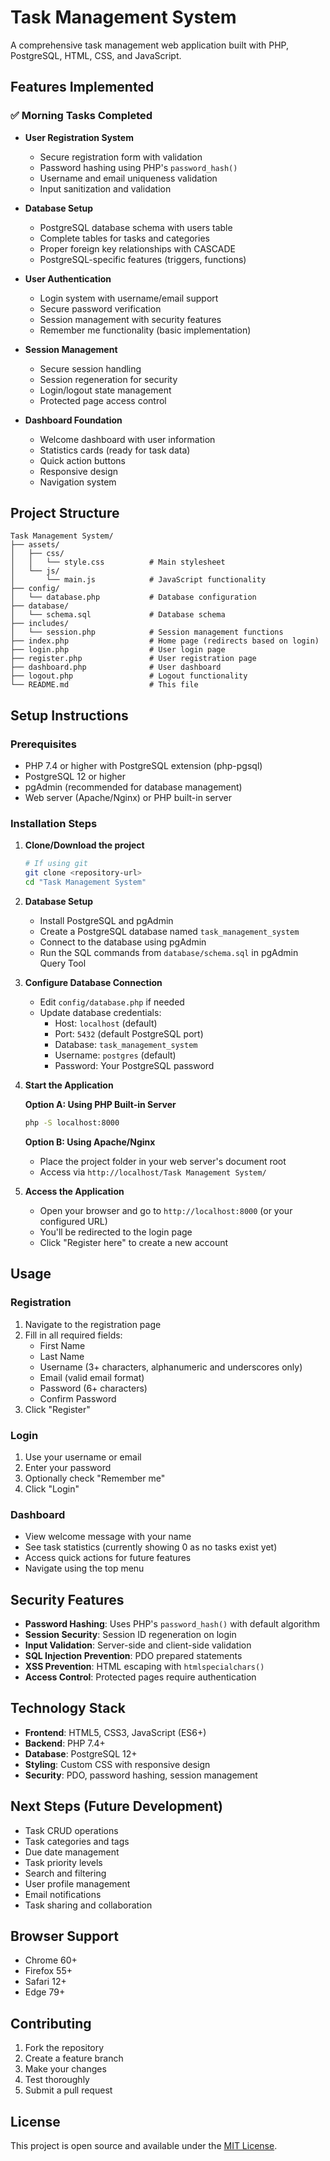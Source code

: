 # Task Management System

A comprehensive task management web application built with PHP, PostgreSQL, HTML, CSS, and JavaScript.

## Features Implemented

### ✅ Morning Tasks Completed

- **User Registration System**
  - Secure registration form with validation
  - Password hashing using PHP's `password_hash()`
  - Username and email uniqueness validation
  - Input sanitization and validation

- **Database Setup**
  - PostgreSQL database schema with users table
  - Complete tables for tasks and categories
  - Proper foreign key relationships with CASCADE
  - PostgreSQL-specific features (triggers, functions)

- **User Authentication**
  - Login system with username/email support
  - Secure password verification
  - Session management with security features
  - Remember me functionality (basic implementation)

- **Session Management**
  - Secure session handling
  - Session regeneration for security
  - Login/logout state management
  - Protected page access control

- **Dashboard Foundation**
  - Welcome dashboard with user information
  - Statistics cards (ready for task data)
  - Quick action buttons
  - Responsive design
  - Navigation system

## Project Structure

```
Task Management System/
├── assets/
│   ├── css/
│   │   └── style.css          # Main stylesheet
│   └── js/
│       └── main.js            # JavaScript functionality
├── config/
│   └── database.php           # Database configuration
├── database/
│   └── schema.sql             # Database schema
├── includes/
│   └── session.php            # Session management functions
├── index.php                  # Home page (redirects based on login)
├── login.php                  # User login page
├── register.php               # User registration page
├── dashboard.php              # User dashboard
├── logout.php                 # Logout functionality
└── README.md                  # This file
```

## Setup Instructions

### Prerequisites

- PHP 7.4 or higher with PostgreSQL extension (php-pgsql)
- PostgreSQL 12 or higher
- pgAdmin (recommended for database management)
- Web server (Apache/Nginx) or PHP built-in server

### Installation Steps

1. **Clone/Download the project**
   ```bash
   # If using git
   git clone <repository-url>
   cd "Task Management System"
   ```

2. **Database Setup**
   - Install PostgreSQL and pgAdmin
   - Create a PostgreSQL database named `task_management_system`
   - Connect to the database using pgAdmin
   - Run the SQL commands from `database/schema.sql` in pgAdmin Query Tool

3. **Configure Database Connection**
   - Edit `config/database.php` if needed
   - Update database credentials:
     - Host: `localhost` (default)
     - Port: `5432` (default PostgreSQL port)
     - Database: `task_management_system`
     - Username: `postgres` (default)
     - Password: Your PostgreSQL password

4. **Start the Application**

   **Option A: Using PHP Built-in Server**
   ```bash
   php -S localhost:8000
   ```

   **Option B: Using Apache/Nginx**
   - Place the project folder in your web server's document root
   - Access via `http://localhost/Task Management System/`

5. **Access the Application**
   - Open your browser and go to `http://localhost:8000` (or your configured URL)
   - You'll be redirected to the login page
   - Click "Register here" to create a new account

## Usage

### Registration
1. Navigate to the registration page
2. Fill in all required fields:
   - First Name
   - Last Name
   - Username (3+ characters, alphanumeric and underscores only)
   - Email (valid email format)
   - Password (6+ characters)
   - Confirm Password
3. Click "Register"

### Login
1. Use your username or email
2. Enter your password
3. Optionally check "Remember me"
4. Click "Login"

### Dashboard
- View welcome message with your name
- See task statistics (currently showing 0 as no tasks exist yet)
- Access quick actions for future features
- Navigate using the top menu

## Security Features

- **Password Hashing**: Uses PHP's `password_hash()` with default algorithm
- **Session Security**: Session ID regeneration on login
- **Input Validation**: Server-side and client-side validation
- **SQL Injection Prevention**: PDO prepared statements
- **XSS Prevention**: HTML escaping with `htmlspecialchars()`
- **Access Control**: Protected pages require authentication

## Technology Stack

- **Frontend**: HTML5, CSS3, JavaScript (ES6+)
- **Backend**: PHP 7.4+
- **Database**: PostgreSQL 12+
- **Styling**: Custom CSS with responsive design
- **Security**: PDO, password hashing, session management

## Next Steps (Future Development)

- Task CRUD operations
- Task categories and tags
- Due date management
- Task priority levels
- Search and filtering
- User profile management
- Email notifications
- Task sharing and collaboration

## Browser Support

- Chrome 60+
- Firefox 55+
- Safari 12+
- Edge 79+

## Contributing

1. Fork the repository
2. Create a feature branch
3. Make your changes
4. Test thoroughly
5. Submit a pull request

## License

This project is open source and available under the [MIT License](LICENSE).
